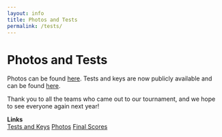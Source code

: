 ```yaml
---
layout: info
title: Photos and Tests
permalink: /tests/
---
```


# Photos and Tests

Photos can be found [here](https://drive.google.com/open?id=1kEDYL8qtbU6fSzAFFg9sjisIIBZUFMad). Tests and keys are now publicly available and can be found [here](https://drive.google.com/open?id=1M1Bhjypo-78cqFMswVmYfeXjQBBZw5Dh).

Thank you to all the teams who came out to our tournament, and we hope to see everyone again next year!

**Links**
<br/>
<a class="btn btn-md btn-mid" target="_blank" href="https://drive.google.com/open?id=1M1Bhjypo-78cqFMswVmYfeXjQBBZw5Dh">Tests and Keys</a>
<a class="btn btn-md btn-mid" target="_blank" href="https://drive.google.com/open?id=1kEDYL8qtbU6fSzAFFg9sjisIIBZUFMad">Photos</a>
<a class="btn btn-md btn-mid" target="_blank" href="https://unosmium.org/results/2020-02-22_golden_gate_invitational_c">Final Scores</a>